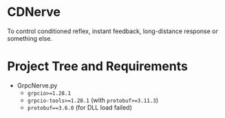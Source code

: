 # CDNerve
To control conditioned reflex, instant feedback, long-distance response or something else.


# Project Tree and Requirements

+ GrpcNerve.py
    + `grpcio>=1.28.1`
    + `grpcio-tools>=1.28.1` (with `protobuf>=3.11.3`)
    + `protobuf==3.6.0` (for DLL load failed)
